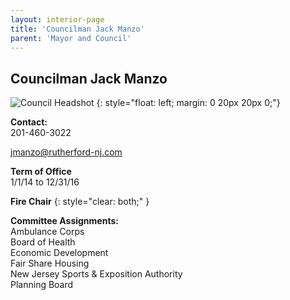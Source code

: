 ```yaml
---
layout: interior-page
title: 'Councilman Jack Manzo'
parent: 'Mayor and Council'
---
```


## Councilman Jack Manzo

![Council Headshot](../jack-manzo.png)
{: style="float: left; margin: 0 20px 20px 0;"}

**Contact:**  
201-460-3022

jmanzo@rutherford-nj.com

**Term of Office**  
1/1/14 to 12/31/16

**Fire Chair**
{: style="clear: both;" }

**Committee Assignments:**  
Ambulance Corps  
Board of Health  
Economic Development  
Fair Share Housing  
New Jersey Sports & Exposition Authority  
Planning Board
